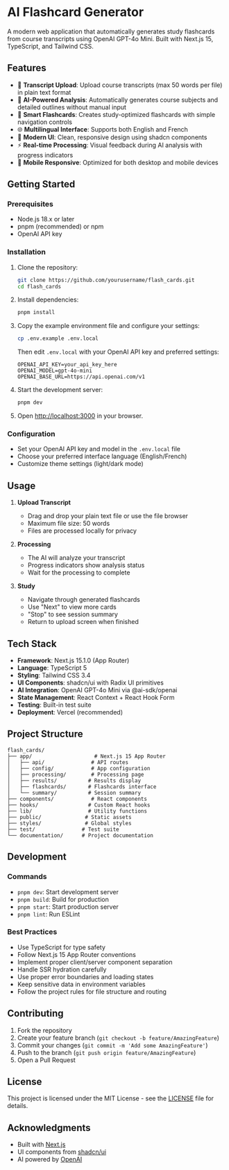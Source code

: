 # AI Flashcard Generator

A modern web application that automatically generates study flashcards from course transcripts using OpenAI GPT-4o Mini. Built with Next.js 15, TypeScript, and Tailwind CSS.

## Features

- 📝 **Transcript Upload**: Upload course transcripts (max 50 words per file) in plain text format
- 🤖 **AI-Powered Analysis**: Automatically generates course subjects and detailed outlines without manual input
- 🎴 **Smart Flashcards**: Creates study-optimized flashcards with simple navigation controls
- 🌐 **Multilingual Interface**: Supports both English and French
- 🎨 **Modern UI**: Clean, responsive design using shadcn components
- ⚡ **Real-time Processing**: Visual feedback during AI analysis with progress indicators
- 📱 **Mobile Responsive**: Optimized for both desktop and mobile devices

## Getting Started

### Prerequisites

- Node.js 18.x or later
- pnpm (recommended) or npm
- OpenAI API key

### Installation

1. Clone the repository:
   ```bash
   git clone https://github.com/yourusername/flash_cards.git
   cd flash_cards
   ```

2. Install dependencies:
   ```bash
   pnpm install
   ```

3. Copy the example environment file and configure your settings:
   ```bash
   cp .env.example .env.local
   ```
   Then edit `.env.local` with your OpenAI API key and preferred settings:
   ```env
   OPENAI_API_KEY=your_api_key_here
   OPENAI_MODEL=gpt-4o-mini
   OPENAI_BASE_URL=https://api.openai.com/v1
   ```

4. Start the development server:
   ```bash
   pnpm dev
   ```

5. Open [http://localhost:3000](http://localhost:3000) in your browser.

### Configuration

- Set your OpenAI API key and model in the `.env.local` file
- Choose your preferred interface language (English/French)
- Customize theme settings (light/dark mode)

## Usage

1. **Upload Transcript**
   - Drag and drop your plain text file or use the file browser
   - Maximum file size: 50 words
   - Files are processed locally for privacy

2. **Processing**
   - The AI will analyze your transcript
   - Progress indicators show analysis status
   - Wait for the processing to complete

3. **Study**
   - Navigate through generated flashcards
   - Use "Next" to view more cards
   - "Stop" to see session summary
   - Return to upload screen when finished

## Tech Stack

- **Framework**: Next.js 15.1.0 (App Router)
- **Language**: TypeScript 5
- **Styling**: Tailwind CSS 3.4
- **UI Components**: shadcn/ui with Radix UI primitives
- **AI Integration**: OpenAI GPT-4o Mini via @ai-sdk/openai
- **State Management**: React Context + React Hook Form
- **Testing**: Built-in test suite
- **Deployment**: Vercel (recommended)

## Project Structure

```
flash_cards/
├── app/                    # Next.js 15 App Router
│   ├── api/               # API routes
│   ├── config/            # App configuration
│   ├── processing/        # Processing page
│   ├── results/          # Results display
│   ├── flashcards/       # Flashcards interface
│   └── summary/          # Session summary
├── components/            # React components
├── hooks/                # Custom React hooks
├── lib/                  # Utility functions
├── public/              # Static assets
├── styles/              # Global styles
├── test/               # Test suite
└── documentation/      # Project documentation
```

## Development

### Commands

- `pnpm dev`: Start development server
- `pnpm build`: Build for production
- `pnpm start`: Start production server
- `pnpm lint`: Run ESLint

### Best Practices

- Use TypeScript for type safety
- Follow Next.js 15 App Router conventions
- Implement proper client/server component separation
- Handle SSR hydration carefully
- Use proper error boundaries and loading states
- Keep sensitive data in environment variables
- Follow the project rules for file structure and routing

## Contributing

1. Fork the repository
2. Create your feature branch (`git checkout -b feature/AmazingFeature`)
3. Commit your changes (`git commit -m 'Add some AmazingFeature'`)
4. Push to the branch (`git push origin feature/AmazingFeature`)
5. Open a Pull Request

## License

This project is licensed under the MIT License - see the [LICENSE](LICENSE) file for details.

## Acknowledgments

- Built with [Next.js](https://nextjs.org/)
- UI components from [shadcn/ui](https://ui.shadcn.com/)
- AI powered by [OpenAI](https://openai.com/) 